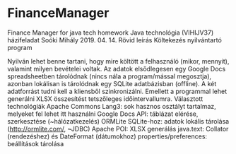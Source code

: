 # FinanceManager
Finance Manager for java tech homework
Java technológia (VIHIJV37) házifeladat
Soóki Mihály
2019. 04. 14.
Rövid leírás
Költekezés nyilvántartó program

Nyilván lehet benne tartani, hogy mire költött a felhasználó (mikor, mennyit), valamint milyen bevételei voltak. Az adatok elsődlegesen egy Google Docs spreadsheetben tárolódnak (nincs nála a program/mással megosztja), azonban lokálisan is tárolódnak egy SQLite adatbázisban (offline). A két adatforrást tudni kell a kliensből szinkronizálni. Emellett a programmal lehet generálni XLSX összesítést tetszőleges időintervallumra.
Választott technológiák
 Apache Commons Lang3: sok hasznos osztályt tartalmaz, melyeket fel lehet itt használni
Google Docs API: táblázat elérése, szerkesztése (~hálózatkezelés)
ORMLite SQLite-hoz: adatok lokális tárolása (http://ormlite.com/, ~JDBC)
Apache POI: XLSX generálás
java.text: Collator (rendezéshez) és DateFormat (dátumokhoz)
properties/preferences: beállítások tárolása
